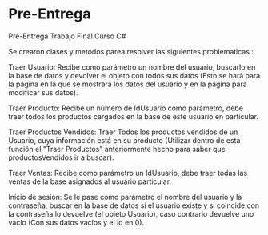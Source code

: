 # Pre-Entrega
Pre-Entrega Trabajo Final Curso C#

Se crearon clases y metodos parea resolver las siguientes problematicas :

Traer Usuario:  Recibe como parámetro un nombre del usuario, buscarlo en la base de datos y devolver el objeto con todos sus datos (Esto se hará para la página en la que se mostrara los datos del usuario y en la página para modificar sus datos).

Traer Producto: Recibe un número de IdUsuario como parámetro, debe traer todos los productos cargados en la base de este usuario en particular.

Traer Productos Vendidos: Traer Todos los productos vendidos de un Usuario, cuya información está en su producto (Utilizar dentro de esta función el "Traer Productos" anteriormente hecho para saber que productosVendidos ir a buscar).

Traer Ventas: Recibe como parámetro un IdUsuario, debe traer todas las ventas de la base asignados al usuario particular.

Inicio de sesión: Se le pase como parámetro el nombre del usuario y la contraseña, buscar en la base de datos si el usuario existe y si coincide con la contraseña lo devuelve (el objeto Usuario), caso contrario devuelve uno vacío (Con sus datos vacíos y el id en 0). 
